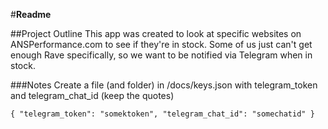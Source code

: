 #**Readme**

##Project Outline
This app was created to look at specific websites on ANSPerformance.com to see if they're in stock.
Some of us just can't get enough Rave specifically, so we want to be notified via Telegram when in stock.

###Notes
Create a file (and folder) in /docs/keys.json with telegram_token and telegram_chat_id (keep the quotes)

`{
  "telegram_token": "somektoken",
  "telegram_chat_id": "somechatid"
}`